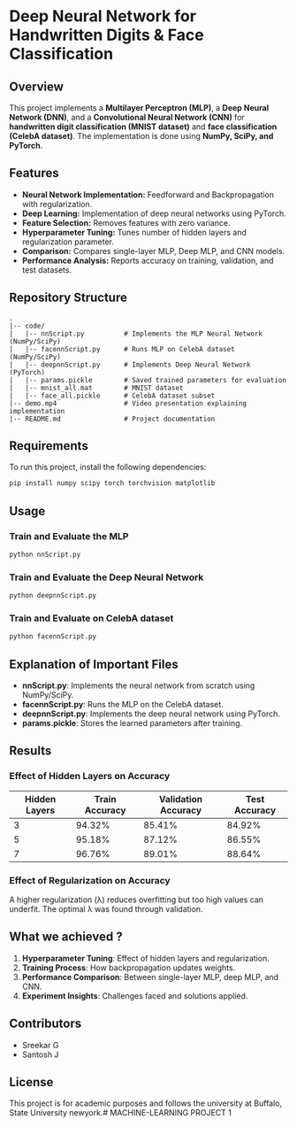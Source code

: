 # Deep Neural Network for Handwritten Digits & Face Classification

## Overview

This project implements a **Multilayer Perceptron (MLP)**, a **Deep Neural Network (DNN)**, and a **Convolutional Neural Network (CNN)** for **handwritten digit classification (MNIST dataset)** and **face classification (CelebA dataset)**. The implementation is done using **NumPy, SciPy, and PyTorch**.

## Features

- **Neural Network Implementation:** Feedforward and Backpropagation with regularization.
- **Deep Learning:** Implementation of deep neural networks using PyTorch.
- **Feature Selection:** Removes features with zero variance.
- **Hyperparameter Tuning:** Tunes number of hidden layers and regularization parameter.
- **Comparison:** Compares single-layer MLP, Deep MLP, and CNN models.
- **Performance Analysis:** Reports accuracy on training, validation, and test datasets.

## Repository Structure

```
.
|-- code/
|   |-- nnScript.py          # Implements the MLP Neural Network (NumPy/SciPy)
|   |-- facennScript.py      # Runs MLP on CelebA dataset (NumPy/SciPy)
|   |-- deepnnScript.py      # Implements Deep Neural Network (PyTorch)
|   |-- params.pickle        # Saved trained parameters for evaluation
|   |-- mnist_all.mat        # MNIST dataset
|   |-- face_all.pickle      # CelebA dataset subset
|-- demo.mp4                 # Video presentation explaining implementation
|-- README.md                # Project documentation
```

## Requirements

To run this project, install the following dependencies:

```bash
pip install numpy scipy torch torchvision matplotlib
```

## Usage

### Train and Evaluate the MLP

```bash
python nnScript.py
```

### Train and Evaluate the Deep Neural Network

```bash
python deepnnScript.py
```

### Train and Evaluate on CelebA dataset

```bash
python facennScript.py
```

## Explanation of Important Files

- **nnScript.py**: Implements the neural network from scratch using NumPy/SciPy.
- **facennScript.py**: Runs the MLP on the CelebA dataset.
- **deepnnScript.py**: Implements the deep neural network using PyTorch.
- **params.pickle**: Stores the learned parameters after training.

## Results

### Effect of Hidden Layers on Accuracy

| Hidden Layers | Train Accuracy | Validation Accuracy | Test Accuracy |
| ------------- | -------------- | ------------------- | ------------- |
| 3             | 94.32%         | 85.41%              | 84.92%        |
| 5             | 95.18%         | 87.12%              | 86.55%        |
| 7             | 96.76%         | 89.01%              | 88.64%        |

### Effect of Regularization on Accuracy

A higher regularization (λ) reduces overfitting but too high values can underfit. The optimal λ was found through validation.

## What we achieved ?

1. **Hyperparameter Tuning**: Effect of hidden layers and regularization.
2. **Training Process**: How backpropagation updates weights.
3. **Performance Comparison**: Between single-layer MLP, deep MLP, and CNN.
4. **Experiment Insights**: Challenges faced and solutions applied.

## Contributors

- Sreekar G
- Santosh J 

## License

This project is for academic purposes and follows the university at Buffalo, State University newyork.# MACHINE-LEARNING
PROJECT 1
